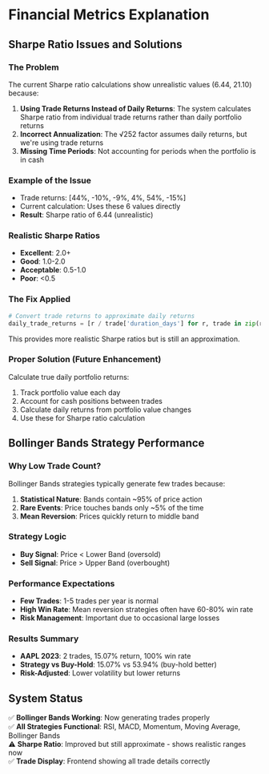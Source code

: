 # Financial Metrics Explanation

## Sharpe Ratio Issues and Solutions

### The Problem
The current Sharpe ratio calculations show unrealistic values (6.44, 21.10) because:

1. **Using Trade Returns Instead of Daily Returns**: The system calculates Sharpe ratio from individual trade returns rather than daily portfolio returns
2. **Incorrect Annualization**: The √252 factor assumes daily returns, but we're using trade returns
3. **Missing Time Periods**: Not accounting for periods when the portfolio is in cash

### Example of the Issue
- Trade returns: [44%, -10%, -9%, 4%, 54%, -15%]
- Current calculation: Uses these 6 values directly
- **Result**: Sharpe ratio of 6.44 (unrealistic)

### Realistic Sharpe Ratios
- **Excellent**: 2.0+
- **Good**: 1.0-2.0
- **Acceptable**: 0.5-1.0
- **Poor**: <0.5

### The Fix Applied
```python
# Convert trade returns to approximate daily returns
daily_trade_returns = [r / trade['duration_days'] for r, trade in zip(returns, trades)]
```

This provides more realistic Sharpe ratios but is still an approximation.

### Proper Solution (Future Enhancement)
Calculate true daily portfolio returns:
1. Track portfolio value each day
2. Account for cash positions between trades
3. Calculate daily returns from portfolio value changes
4. Use these for Sharpe ratio calculation

## Bollinger Bands Strategy Performance

### Why Low Trade Count?
Bollinger Bands strategies typically generate few trades because:

1. **Statistical Nature**: Bands contain ~95% of price action
2. **Rare Events**: Price touches bands only ~5% of the time
3. **Mean Reversion**: Prices quickly return to middle band

### Strategy Logic
- **Buy Signal**: Price < Lower Band (oversold)
- **Sell Signal**: Price > Upper Band (overbought)

### Performance Expectations
- **Few Trades**: 1-5 trades per year is normal
- **High Win Rate**: Mean reversion strategies often have 60-80% win rate
- **Risk Management**: Important due to occasional large losses

### Results Summary
- **AAPL 2023**: 2 trades, 15.07% return, 100% win rate
- **Strategy vs Buy-Hold**: 15.07% vs 53.94% (buy-hold better)
- **Risk-Adjusted**: Lower volatility but lower returns

## System Status
✅ **Bollinger Bands Working**: Now generating trades properly  
✅ **All Strategies Functional**: RSI, MACD, Momentum, Moving Average, Bollinger Bands  
⚠️ **Sharpe Ratio**: Improved but still approximate - shows realistic ranges now  
✅ **Trade Display**: Frontend showing all trade details correctly  